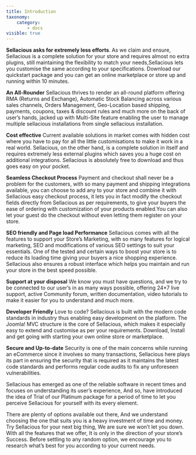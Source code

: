 ```yaml
---
title: Introduction
taxonomy:
    category:
        - docs
visible: true
---
```


**Sellacious asks for extremely less efforts**.
As we claim and ensure, Sellacious is a complete solution for your store and requires almost no extra plugins, still maintaining the flexibility to match your needs,Sellacious lets you customise the same according to your specifications. Download our quickstart package and you can get an online marketplace or store up and running within 10 minutes.

**An All-Rounder**
Sellacious thrives to  render an all-round platform offering RMA (Returns and Exchange), Automatic Stock Balancing across various sales channels, Orders Management, Geo-Location based shipping, payments, coupons, taxes & discount rules and much more on the back of user’s hands, jacked up with Multi-Site feature enabling the user to manage multiple sellacious installations from single sellacious installation. 

**Cost effective**
Current available solutions in market comes with hidden cost where you have to pay for all the little customisations to make it work in a real world. Sellacious, on the other hand, is a complete solution in itself and requires extremely less external plugins which saves you a huge cost on additional integrations. Sellacious is absolutely free to download and thus goes easy on your pocket.

**Seamless Checkout Process**
Payment and checkout shall never be a problem for the customers, with so many payment and shipping integrations available, you can choose to add any to your store and combine it with Sellacious easy checkout process, it lets you in fact modify the checkout fields directly from Sellacious as per requirements, to give your buyers the ease of ordering with customization of your products enabled.You can also let your guest do the checkout without even letting them register on your store. 

**SEO friendly and Page load Performance**
Sellacious comes with all the features to support your Store’s Marketing, with so many features for logical marketing, SEO and modifications of various SEO settings to suit your essentials. One of the tested and certain ways to boost your store is to reduce its loading time giving your buyers a nice shopping experience. Sellacious also ensures a robust interface which helps you maintain and run your store in the best speed possible.

**Support at your disposal**
We know you must have questions, and we try to be connected to our user’s in as many ways possible, offering 24*7 live support, active Community forum, written documentation, video tutorials to make it easier for you to understand and much more. 

**Developer Friendly**
Love to code? Sellacious is built with the modern code standards in industry thus enabling easy development on the platform. The Joomla! MVC structure is the core of Sellacious, which makes it especially easy to extend and customise as per your requirements. Download, Install and get going with starting your own online store or marketplace.

**Secure and Up-to-date**
Security is one of the main concerns while running an eCommerce since it involves so many transactions, Sellacious here plays its part in ensuring the security that is required as it maintains the latest code standards and performs regular code audits to fix any unforeseen vulnerabilities.

Sellacious has emerged as one of the reliable software in recent times and focuses on understanding its user’s experience, And so, have introduced the idea of Trial of our Platinum package for a period of time to let you perceive Sellacious for yourself with its every element.

There are plenty of options available out there, And we understand choosing the one that suits you is a heavy investment of time and money. Try Sellacious for your next big thing, We are sure we won’t let you down. With all the features that we offer, It is only in the direction of your store’s Success. Before settling to any random option, we encourage you to research what’s best for you according to your current needs.